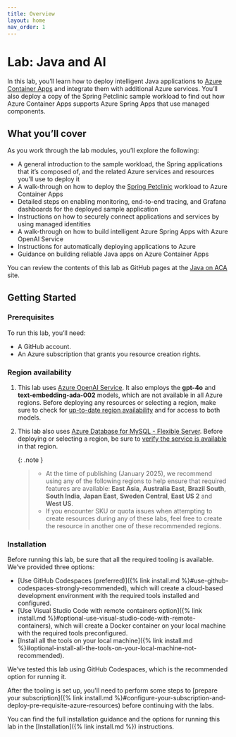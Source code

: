 ```yaml
---
title: Overview
layout: home
nav_order: 1
---
```


# Lab: Java and AI

In this lab, you’ll learn how to deploy intelligent Java applications to [Azure Container Apps](https://learn.microsoft.com/azure/container-apps/overview) and integrate them with additional Azure services. You’ll also deploy a copy of the Spring Petclinic sample workload to find out how Azure Container Apps supports Azure Spring Apps that use managed components.

## What you’ll cover

As you work through the lab modules, you’ll explore the following:

* A general introduction to the sample workload, the Spring applications that it’s composed of, and the related Azure services and resources you’ll use to deploy it
* A walk-through on how to deploy the [Spring Petclinic](https://github.com/spring-petclinic/spring-petclinic-microservices) workload to Azure Container Apps
* Detailed steps on enabling monitoring, end-to-end tracing, and Grafana dashboards for the deployed sample application
* Instructions on how to securely connect applications and services by using managed identities
* A walk-through on how to build intelligent Azure Spring Apps with Azure OpenAI Service
* Instructions for automatically deploying applications to Azure
* Guidance on building reliable Java apps on Azure Container Apps

You can review the contents of this lab as GitHub pages at the [Java on ACA](https://azure-samples.github.io/java-on-aca/) site.

## Getting Started

### Prerequisites

To run this lab, you’ll need:

* A GitHub account.
* An Azure subscription that grants you resource creation rights.

### Region availability

1.  This lab uses [Azure OpenAI Service](https://learn.microsoft.com/azure/ai-services/openai/overview). It also employs the **gpt-4o** and **text-embedding-ada-002** models, which are not available in all Azure regions. Before deploying any resources or selecting a region, make sure to check for [up-to-date region availability](https://learn.microsoft.com/azure/ai-services/openai/concepts/models#standard-deployment-model-availability) and for access to both models.
2.  This lab also uses [Azure Database for MySQL - Flexible Server](https://learn.microsoft.com/azure/mysql/flexible-server/overview). Before deploying or selecting a region, be sure to [verify the service is available](https://learn.microsoft.com/en-us/azure/mysql/flexible-server/overview#azure-regions) in that region.

    {: .note }
    > - At the time of publishing (January 2025), we recommend using any of the following regions to help ensure that required features are available: **East Asia**, **Australia East**, **Brazil South**, **South India**, **Japan East**, **Sweden Central**, **East US 2** and **West US**.
    > - If you encounter SKU or quota issues when attempting to create resources during any of these labs, feel free to create the resource in another one of these recommended regions.

### Installation

Before running this lab, be sure that all the required tooling is available. We’ve provided three options:

* [Use GitHub Codespaces (preferred)]({% link install.md %}#use-github-codespaces-strongly-recommended), which will create a cloud-based development environment with the required tools installed and configured.
* [Use Visual Studio Code with remote containers option]({% link install.md %}#optional-use-visual-studio-code-with-remote-containers), which will create a Docker container on your local machine with the required tools preconfigured.
* [Install all the tools on your local machine]({% link install.md %}#optional-install-all-the-tools-on-your-local-machine-not-recommended).

We’ve tested this lab using GitHub Codespaces, which is the recommended option for running it.

After the tooling is set up, you'll need to perform some steps to [prepare your subscription]({% link install.md %}#configure-your-subscription-and-deploy-pre-requisite-azure-resources) before continuing with the labs.

You can find the full installation guidance and the options for running this lab in the [Installation]({% link install.md %}) instructions.

